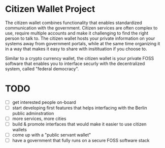 # Citizen Wallet Project

The citizen wallet combines functionality that enables standardized communication with the government.
Citizen services are often complex to use, require multiple accounts and make it challenging to find the right person to talk to.
The citizen wallet hosts your private information on your systems away from government portals, while at the same time organizing it in a way that makes it easy to share with insitituation if you choose to.

Similar to a crypto currency wallet, the citizen wallet is your private FOSS software that enables you to interface securly with the decentralized system, called "federal democracy".

# TODO
- [ ] get interested people on-board
- [ ] start developing first features that helps interfacing with the Berlin public adminstration
- [ ] more services, more cities
- [ ] build & promote interfaces that would make it easier to use citizen wallets
- [ ] come up with a "public servant wallet"
- [ ] have a government that fully runs on a secure FOSS software stack 
